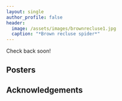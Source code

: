 ```yaml
---
layout: single
author_profile: false
header:
  image: /assets/images/brownrecluse1.jpg
  caption: "*Brown recluse spider*"
---
```


Check back soon!

## Posters

## Acknowledgements